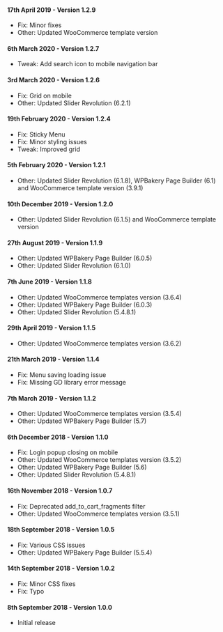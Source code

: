 #### 17th April 2019 - Version 1.2.9

* Fix: Minor fixes
* Other: Updated WooCommerce template version

#### 6th March 2020 - Version 1.2.7

* Tweak: Add search icon to mobile navigation bar

#### 3rd March 2020 - Version 1.2.6

* Fix: Grid on mobile
* Other: Updated Slider Revolution (6.2.1)

#### 19th February 2020 - Version 1.2.4

* Fix: Sticky Menu
* Fix: Minor styling issues
* Tweak: Improved grid

#### 5th February 2020 - Version 1.2.1

* Other: Updated Slider Revolution (6.1.8), WPBakery Page Builder (6.1) and WooCommerce template version (3.9.1)

#### 10th December 2019 - Version 1.2.0

* Other: Updated Slider Revolution (6.1.5) and WooCommerce template version

#### 27th August 2019 - Version 1.1.9

* Other: Updated WPBakery Page Builder (6.0.5)
* Other: Updated Slider Revolution (6.1.0)

#### 7th June 2019 - Version 1.1.8

* Other: Updated WooCommerce templates version (3.6.4)
* Other: Updated WPBakery Page Builder (6.0.3)
* Other: Updated Slider Revolution (5.4.8.1)

#### 29th April 2019 - Version 1.1.5

* Other: Updated WooCommerce templates version (3.6.2)

#### 21th March 2019 - Version 1.1.4

* Fix: Menu saving loading issue
* Fix: Missing GD library error message

#### 7th March 2019 - Version 1.1.2

* Other: Updated WooCommerce templates version (3.5.4)
* Other: Updated WPBakery Page Builder (5.7)

#### 6th December 2018 - Version 1.1.0

* Fix: Login popup closing on mobile
* Other: Updated WooCommerce templates version (3.5.2)
* Other: Updated WPBakery Page Builder (5.6)
* Other: Updated Slider Revolution (5.4.8.1)

#### 16th November 2018 - Version 1.0.7

* Fix: Deprecated add_to_cart_fragments filter
* Other: Updated WooCommerce templates version (3.5.1)

#### 18th September 2018 - Version 1.0.5

* Fix: Various CSS issues
* Other: Updated WPBakery Page Builder (5.5.4)

#### 14th September 2018 - Version 1.0.2

* Fix: Minor CSS fixes
* Fix: Typo

#### 8th September 2018 - Version 1.0.0

* Initial release
